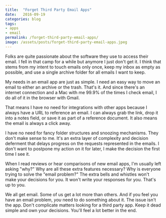 ```yaml
---
title:  "Forget Third Party Email Apps"
date:   2016-09-19
categories: blog
tags:
- apps
- email
permalink: /forget-third-party-email-apps/
image: /assets/posts/forget-third-party-email-apps.jpeg
---
```

Folks are quite passionate about the software they use to access their email. I fell in that camp for a while but anymore I just don't get it. I think that stems from my intent to touch emails only once, keep my inbox as empty as possible, and use a single archive folder for all emails I want to keep.
<!--more-->

My needs in an email app are just as simple. I need an easy way to move an email to either an archive or the trash. That's it. And since there's an internet connection and a Mac with me 99.9% of the times I check email, I do all of it in the browser with Gmail.

That means I have no need for integrations with other apps because I always have a URL to reference an email. I can always grab the link, drop it into a notes field, or save it as part of a reference document. It also means the email is always a click away.

I have no need for fancy folder structures and snoozing mechanisms. They don't make sense to me. It's an extra layer of complexity and decision deferment that delays progress on the requests represented in the emails. I don't want to postpone my action on it for later, I make the decision the first time I see it.

When I read reviews or hear comparisons of new email apps, I'm usually left asking "why?" Why are all these extra features necessary? Why is everyone trying to solve the "email problem?" The extra bells and whistles won't make your decisions for you. It won't write your responses for you. That's up to you.

We all get email. Some of us get a lot more than others. And if you feel you have an email problem, _you_ need to do something about it. The issue isn't the app. Don't complicate matters looking for a third party app. Keep it dead simple and own your decisions. You'll feel a lot better in the end.
